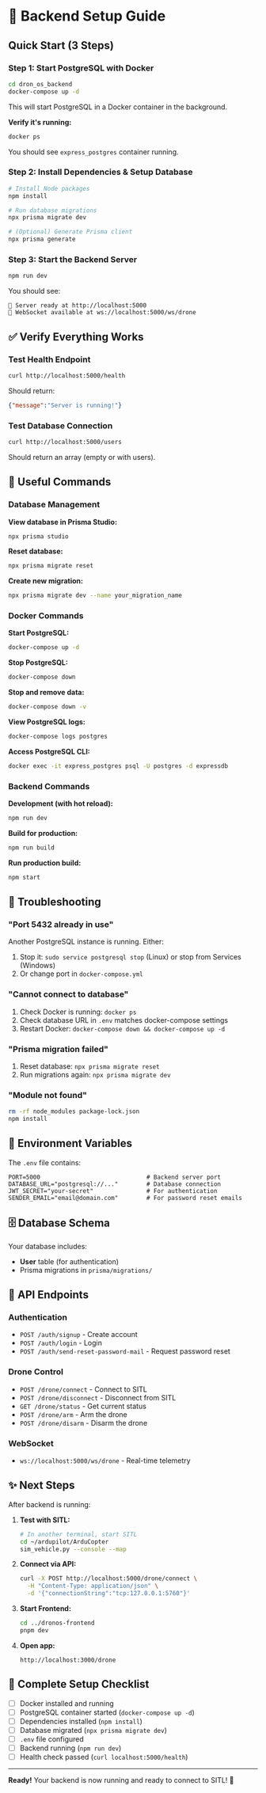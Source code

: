 # 🚀 Backend Setup Guide

## Quick Start (3 Steps)

### Step 1: Start PostgreSQL with Docker

```bash
cd dron_os_backend
docker-compose up -d
```

This will start PostgreSQL in a Docker container in the background.

**Verify it's running:**
```bash
docker ps
```

You should see `express_postgres` container running.

### Step 2: Install Dependencies & Setup Database

```bash
# Install Node packages
npm install

# Run database migrations
npx prisma migrate dev

# (Optional) Generate Prisma client
npx prisma generate
```

### Step 3: Start the Backend Server

```bash
npm run dev
```

You should see:
```
🚀 Server ready at http://localhost:5000
📡 WebSocket available at ws://localhost:5000/ws/drone
```

## ✅ Verify Everything Works

### Test Health Endpoint
```bash
curl http://localhost:5000/health
```

Should return:
```json
{"message":"Server is running!"}
```

### Test Database Connection
```bash
curl http://localhost:5000/users
```

Should return an array (empty or with users).

## 🔧 Useful Commands

### Database Management

**View database in Prisma Studio:**
```bash
npx prisma studio
```

**Reset database:**
```bash
npx prisma migrate reset
```

**Create new migration:**
```bash
npx prisma migrate dev --name your_migration_name
```

### Docker Commands

**Start PostgreSQL:**
```bash
docker-compose up -d
```

**Stop PostgreSQL:**
```bash
docker-compose down
```

**Stop and remove data:**
```bash
docker-compose down -v
```

**View PostgreSQL logs:**
```bash
docker-compose logs postgres
```

**Access PostgreSQL CLI:**
```bash
docker exec -it express_postgres psql -U postgres -d expressdb
```

### Backend Commands

**Development (with hot reload):**
```bash
npm run dev
```

**Build for production:**
```bash
npm run build
```

**Run production build:**
```bash
npm start
```

## 🐛 Troubleshooting

### "Port 5432 already in use"

Another PostgreSQL instance is running. Either:
1. Stop it: `sudo service postgresql stop` (Linux) or stop from Services (Windows)
2. Or change port in `docker-compose.yml`

### "Cannot connect to database"

1. Check Docker is running: `docker ps`
2. Check database URL in `.env` matches docker-compose settings
3. Restart Docker: `docker-compose down && docker-compose up -d`

### "Prisma migration failed"

1. Reset database: `npx prisma migrate reset`
2. Run migrations again: `npx prisma migrate dev`

### "Module not found"

```bash
rm -rf node_modules package-lock.json
npm install
```

## 📝 Environment Variables

The `.env` file contains:

```env
PORT=5000                              # Backend server port
DATABASE_URL="postgresql://..."        # Database connection
JWT_SECRET="your-secret"               # For authentication
SENDER_EMAIL="email@domain.com"        # For password reset emails
```

## 🗄️ Database Schema

Your database includes:
- **User** table (for authentication)
- Prisma migrations in `prisma/migrations/`

## 🔌 API Endpoints

### Authentication
- `POST /auth/signup` - Create account
- `POST /auth/login` - Login
- `POST /auth/send-reset-password-mail` - Request password reset

### Drone Control
- `POST /drone/connect` - Connect to SITL
- `POST /drone/disconnect` - Disconnect from SITL
- `GET /drone/status` - Get current status
- `POST /drone/arm` - Arm the drone
- `POST /drone/disarm` - Disarm the drone

### WebSocket
- `ws://localhost:5000/ws/drone` - Real-time telemetry

## ✨ Next Steps

After backend is running:

1. **Test with SITL:**
   ```bash
   # In another terminal, start SITL
   cd ~/ardupilot/ArduCopter
   sim_vehicle.py --console --map
   ```

2. **Connect via API:**
   ```bash
   curl -X POST http://localhost:5000/drone/connect \
     -H "Content-Type: application/json" \
     -d '{"connectionString":"tcp:127.0.0.1:5760"}'
   ```

3. **Start Frontend:**
   ```bash
   cd ../dronos-frontend
   pnpm dev
   ```

4. **Open app:**
   ```
   http://localhost:3000/drone
   ```

## 🎯 Complete Setup Checklist

- [ ] Docker installed and running
- [ ] PostgreSQL container started (`docker-compose up -d`)
- [ ] Dependencies installed (`npm install`)
- [ ] Database migrated (`npx prisma migrate dev`)
- [ ] `.env` file configured
- [ ] Backend running (`npm run dev`)
- [ ] Health check passed (`curl localhost:5000/health`)

---

**Ready!** Your backend is now running and ready to connect to SITL! 🚁



